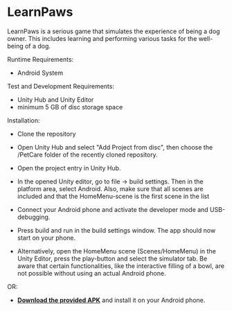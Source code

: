 # LearnPaws
LearnPaws is a serious game that simulates the experience of being a dog owner. This includes learning and performing various tasks for the well-being of a dog.

Runtime Requirements:
- Android System

Test and Development Requirements:
- Unity Hub and Unity Editor
- minimum 5 GB of disc storage space

Installation:
- Clone the repository
- Open Unity Hub and select "Add Project from disc",  then choose the /PetCare folder of the recently cloned repository.
- Open the project entry in Unity Hub.
- In the opened Unity editor, go to file -> build settings. Then in the platform area, select Android. Also, make sure that all scenes are included and that the HomeMenu-scene is the first scene in the list
- Connect your Android phone and activate the developer mode and USB-debugging.
- Press build and run in the build settings window. The app should now start on your phone.

- Alternatively, open the HomeMenu scene (Scenes/HomeMenu)  in the Unity Editor, press the play-button and select the simulator tab. Be aware that certain functionalities, like the interactive filling of a bowl, are not possible without using an actual Android phone.

OR:
- <a href="https://github.com/serious-games-darmstadt/LearnPaws/releases/"/>**Download the provided APK**</a> and install it on your Android phone.
